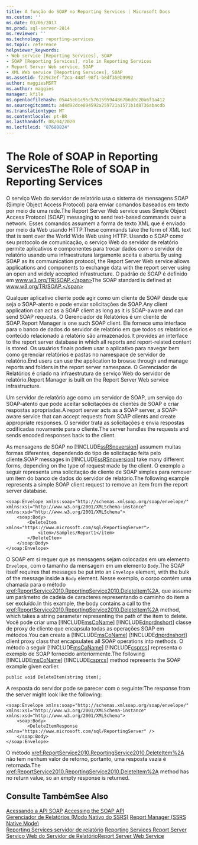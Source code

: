 ```yaml
---
title: A função do SOAP no Reporting Services | Microsoft Docs
ms.custom: ''
ms.date: 03/06/2017
ms.prod: sql-server-2014
ms.reviewer: ''
ms.technology: reporting-services
ms.topic: reference
helpviewer_keywords:
- Web service [Reporting Services], SOAP
- SOAP [Reporting Services], role in Reporting Services
- Report Server Web service, SOAP
- XML Web service [Reporting Services], SOAP
ms.assetid: f229c3ef-f2ca-448f-98f1-b8df350b9992
author: maggiesMSFT
ms.author: maggies
manager: kfile
ms.openlocfilehash: 05445eb1c95c5761595944867b6d0c20a6f1a412
ms.sourcegitcommit: ad4d92dce894592a259721a1571b1d8736abacdb
ms.translationtype: MT
ms.contentlocale: pt-BR
ms.lasthandoff: 08/04/2020
ms.locfileid: "87680824"
---
```

# <a name="the-role-of-soap-in-reporting-services"></a><span data-ttu-id="46396-102">The Role of SOAP in Reporting Services</span><span class="sxs-lookup"><span data-stu-id="46396-102">The Role of SOAP in Reporting Services</span></span>
  <span data-ttu-id="46396-103">O serviço Web do servidor de relatório usa o sistema de mensagens SOAP (Simple Object Access Protocol) para enviar comandos baseados em texto por meio de uma rede.</span><span class="sxs-lookup"><span data-stu-id="46396-103">The Report Server Web service uses Simple Object Access Protocol (SOAP) messaging to send text-based commands over a network.</span></span> <span data-ttu-id="46396-104">Esses comandos assumem a forma de texto XML que é enviado por meio da Web usando HTTP.</span><span class="sxs-lookup"><span data-stu-id="46396-104">These commands take the form of XML text that is sent over the World Wide Web using HTTP.</span></span> <span data-ttu-id="46396-105">Usando o SOAP como seu protocolo de comunicação, o serviço Web do servidor de relatório permite aplicativos e componentes para trocar dados com o servidor de relatório usando uma infraestrutura largamente aceita e aberta.</span><span class="sxs-lookup"><span data-stu-id="46396-105">By using SOAP as its communication protocol, the Report Server Web service allows applications and components to exchange data with the report server using an open and widely accepted infrastructure.</span></span> <span data-ttu-id="46396-106">O padrão de SOAP é definido em www.w3.org/TR/SOAP.</span><span class="sxs-lookup"><span data-stu-id="46396-106">The SOAP standard is defined at www.w3.org/TR/SOAP.</span></span>  
  
 <span data-ttu-id="46396-107">Qualquer aplicativo cliente pode agir como um cliente de SOAP desde que seja o SOAP-atento e pode enviar solicitações de SOAP.</span><span class="sxs-lookup"><span data-stu-id="46396-107">Any client application can act as a SOAP client as long as it is SOAP-aware and can send SOAP requests.</span></span> <span data-ttu-id="46396-108">O Gerenciador de Relatórios é um cliente de SOAP.</span><span class="sxs-lookup"><span data-stu-id="46396-108">Report Manager is one such SOAP client.</span></span> <span data-ttu-id="46396-109">Ele fornece uma interface para o banco de dados do servidor de relatório em que todos os relatórios e conteúdo relacionado a relatório são armazenados.</span><span class="sxs-lookup"><span data-stu-id="46396-109">It provides an interface to the report server database in which all reports and report-related content is stored.</span></span> <span data-ttu-id="46396-110">Os usuários finais podem usar o aplicativo para navegar bem como gerenciar relatórios e pastas no namespace de servidor de relatório.</span><span class="sxs-lookup"><span data-stu-id="46396-110">End users can use the application to browse through and manage reports and folders in the report server namespace.</span></span> <span data-ttu-id="46396-111">O Gerenciador de Relatórios é criado na infraestrutura de serviço Web do servidor de relatório.</span><span class="sxs-lookup"><span data-stu-id="46396-111">Report Manager is built on the Report Server Web service infrastructure.</span></span>  
  
 <span data-ttu-id="46396-112">Um servidor de relatório age como um servidor de SOAP, um serviço do SOAP-atento que pode aceitar solicitações de clientes de SOAP e criar respostas apropriadas.</span><span class="sxs-lookup"><span data-stu-id="46396-112">A report server acts as a SOAP server, a SOAP-aware service that can accept requests from SOAP clients and create appropriate responses.</span></span> <span data-ttu-id="46396-113">O servidor trata as solicitações e envia respostas codificadas novamente para o cliente.</span><span class="sxs-lookup"><span data-stu-id="46396-113">The server handles the requests and sends encoded responses back to the client.</span></span>  
  
 <span data-ttu-id="46396-114">As mensagens de SOAP no [!INCLUDE[ssRSnoversion](../../includes/ssrsnoversion-md.md)] assumem muitas formas diferentes, dependendo do tipo de solicitação feita pelo cliente.</span><span class="sxs-lookup"><span data-stu-id="46396-114">SOAP messages in [!INCLUDE[ssRSnoversion](../../includes/ssrsnoversion-md.md)] take many different forms, depending on the type of request made by the client.</span></span> <span data-ttu-id="46396-115">O exemplo a seguir representa uma solicitação de cliente de SOAP simples para remover um item do banco de dados do servidor de relatório.</span><span class="sxs-lookup"><span data-stu-id="46396-115">The following example represents a simple SOAP client request to remove an item from the report server database.</span></span>  
  
```  
<soap:Envelope xmlns:soap="http://schemas.xmlsoap.org/soap/envelope/" xmlns:xsi="http://www.w3.org/2001/XMLSchema-instance" xmlns:xsd="http://www.w3.org/2001/XMLSchema">  
    <soap:Body>  
        <DeleteItem xmlns="https://www.microsoft.com/sql/ReportingServer">  
            <item>/Samples/Report1</item>  
        </DeleteItem>  
    </soap:Body>  
</soap:Envelope>  
```  
  
 <span data-ttu-id="46396-116">O SOAP em si requer que as mensagens sejam colocadas em um elemento `Envelope`, com o tamanho da mensagem em um elemento `Body`.</span><span class="sxs-lookup"><span data-stu-id="46396-116">The SOAP itself requires that messages be put into an `Envelope` element, with the bulk of the message inside a `Body` element.</span></span> <span data-ttu-id="46396-117">Nesse exemplo, o corpo contém uma chamada para o método <xref:ReportService2010.ReportingService2010.DeleteItem%2A>, que assume um parâmetro de cadeia de caracteres representando o caminho do item a ser excluído.</span><span class="sxs-lookup"><span data-stu-id="46396-117">In this example, the body contains a call to the <xref:ReportService2010.ReportingService2010.DeleteItem%2A> method, which takes a string parameter representing the path of the item to delete.</span></span> <span data-ttu-id="46396-118">Você pode criar uma [!INCLUDE[msCoName](../../includes/msconame-md.md)] [!INCLUDE[dnprdnshort](../../includes/dnprdnshort-md.md)] classe de proxy de cliente que encapsula todas as operações SOAP em métodos.</span><span class="sxs-lookup"><span data-stu-id="46396-118">You can create a [!INCLUDE[msCoName](../../includes/msconame-md.md)] [!INCLUDE[dnprdnshort](../../includes/dnprdnshort-md.md)] client proxy class that encapsulates all SOAP operations into methods.</span></span> <span data-ttu-id="46396-119">O método a seguir [!INCLUDE[msCoName](../../includes/msconame-md.md)] [!INCLUDE[csprcs](../../includes/csprcs-md.md)] representa o exemplo de SOAP fornecido anteriormente.</span><span class="sxs-lookup"><span data-stu-id="46396-119">The following [!INCLUDE[msCoName](../../includes/msconame-md.md)] [!INCLUDE[csprcs](../../includes/csprcs-md.md)] method represents the SOAP example given earlier.</span></span>  
  
```  
public void DeleteItem(string item);  
```  
  
 <span data-ttu-id="46396-120">A resposta do servidor pode se parecer com o seguinte:</span><span class="sxs-lookup"><span data-stu-id="46396-120">The response from the server might look like the following:</span></span>  
  
```  
<soap:Envelope xmlns:soap="http://schemas.xmlsoap.org/soap/envelope/" xmlns:xsi="http://www.w3.org/2001/XMLSchema-instance" xmlns:xsd="http://www.w3.org/2001/XMLSchema">  
    <soap:Body>  
        <DeleteItemResponse xmlns="https://www.microsoft.com/sql/ReportingServer" />  
    </soap:Body>  
</soap:Envelope>  
```  
  
 <span data-ttu-id="46396-121">O método <xref:ReportService2010.ReportingService2010.DeleteItem%2A> não tem nenhum valor de retorno, portanto, uma resposta vazia é retornada.</span><span class="sxs-lookup"><span data-stu-id="46396-121">The <xref:ReportService2010.ReportingService2010.DeleteItem%2A> method has no return value, so an empty response is returned.</span></span>  
  
## <a name="see-also"></a><span data-ttu-id="46396-122">Consulte Também</span><span class="sxs-lookup"><span data-stu-id="46396-122">See Also</span></span>  
 <span data-ttu-id="46396-123">[Acessando a API SOAP](accessing-the-soap-api.md) </span><span class="sxs-lookup"><span data-stu-id="46396-123">[Accessing the SOAP API](accessing-the-soap-api.md) </span></span>  
 <span data-ttu-id="46396-124">[Gerenciador de Relatórios &#40;Modo Nativo do SSRS&#41;](../report-manager-ssrs-native-mode.md) </span><span class="sxs-lookup"><span data-stu-id="46396-124">[Report Manager  &#40;SSRS Native Mode&#41;](../report-manager-ssrs-native-mode.md) </span></span>  
 <span data-ttu-id="46396-125">[Reporting Services servidor de relatório](../reporting-services-report-server.md) </span><span class="sxs-lookup"><span data-stu-id="46396-125">[Reporting Services Report Server](../reporting-services-report-server.md) </span></span>  
 [<span data-ttu-id="46396-126">Serviço Web do Servidor de Relatório</span><span class="sxs-lookup"><span data-stu-id="46396-126">Report Server Web Service</span></span>](report-server-web-service.md)  
  
  
